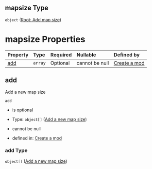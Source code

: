 ## mapsize Type

`object` ([Root: Add map size](generic-properties-root-add-map-size.md))

# mapsize Properties

| Property    | Type    | Required | Nullable       | Defined by                                                                                                                    |
| :---------- | :------ | :------- | :------------- | :---------------------------------------------------------------------------------------------------------------------------- |
| [add](#add) | `array` | Optional | cannot be null | [Create a mod](generic-properties-root-add-map-size-properties-add-map-size.md "mod.json#/properties/mapsize/properties/add") |

## add

Add a new map size

`add`

*   is optional

*   Type: `object[]` ([Add a new map size](generic-properties-root-add-map-size-properties-add-map-size-add-a-new-map-size.md))

*   cannot be null

*   defined in: [Create a mod](generic-properties-root-add-map-size-properties-add-map-size.md "mod.json#/properties/mapsize/properties/add")

### add Type

`object[]` ([Add a new map size](generic-properties-root-add-map-size-properties-add-map-size-add-a-new-map-size.md))
